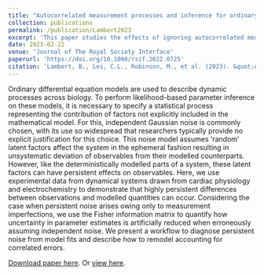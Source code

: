```yaml
---
title: "Autocorrelated measurement processes and inference for ordinary differential equation models of biological systems"
collection: publications
permalink: /publication/Lambert2023
excerpt: 'This paper studies the effects of ignoring autocorrelated measurement processes on inferring ODE models of biological systems.'
date: 2023-02-22
venue: 'Journal of The Royal Society Interface'
paperurl: 'https://doi.org/10.1098/rsif.2022.0725'
citation: 'Lambert, B., Lei, C.L., Robinson, M., et al. (2023). &quot;Autocorrelated measurement processes and inference for ordinary differential equation models of biological systems.&quot; <i>Journal of The Royal Society Interface</i>, 20, 20220725.'
---
```

Ordinary differential equation models are used to describe dynamic processes across biology.
To perform likelihood-based parameter inference on these models, it is necessary to specify a statistical process representing the contribution of factors not explicitly included in the mathematical model.
For this, independent Gaussian noise is commonly chosen, with its use so widespread that researchers typically provide no explicit justification for this choice.
This noise model assumes ‘random’ latent factors affect the system in the ephemeral fashion resulting in unsystematic deviation of observables from their modelled counterparts.
However, like the deterministically modelled parts of a system, these latent factors can have persistent effects on observables.
Here, we use experimental data from dynamical systems drawn from cardiac physiology and electrochemistry to demonstrate that highly persistent differences between observations and modelled quantities can occur.
Considering the case when persistent noise arises owing only to measurement imperfections, we use the Fisher information matrix to quantify how uncertainty in parameter estimates is artificially reduced when erroneously assuming independent noise.
We present a workflow to diagnose persistent noise from model fits and describe how to remodel accounting for correlated errors.

[Download paper here](http://chonlei.github.io/files/Lambert2023.pdf). Or [view here](https://doi.org/10.1098/rsif.2022.0725).
